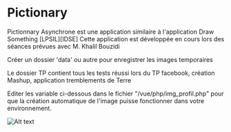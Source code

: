 # Pictionary
Pictionnary Asynchrone est une application similaire à l'application Draw Something [LPSIL][IDSE]  Cette application est développée en cours lors des séances prévues avec M. Khalil Bouzidi

Créer un dossier 'data' ou autre pour enregistrer les images temporaires

Le dossier TP contient tous les tests réussi lors du TP facebook, création Mashup, application tremblements de Terre

Editer les variable ci-dessous dans le fichier "/vue/php/img_profil.php" pour que la création automatique de l'image puisse fonctionner dans votre environnement.

![Alt text](http://img4.hostingpics.net/pics/221093pictionary.png "Pictionary dossier")
